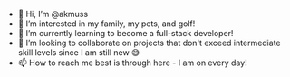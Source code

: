 - 👋 Hi, I’m @akmuss
- 👀 I’m interested in my family, my pets, and golf!
- 🌱 I’m currently learning to become a full-stack developer!
- 💞️ I’m looking to collaborate on projects that don't exceed intermediate skill levels since I am still new 😅 
- 📫 How to reach me best is through here - I am on every day!

<!---
akmuss/akmuss is a ✨ special ✨ repository because its `README.md` (this file) appears on your GitHub profile.
You can click the Preview link to take a look at your changes.
--->
